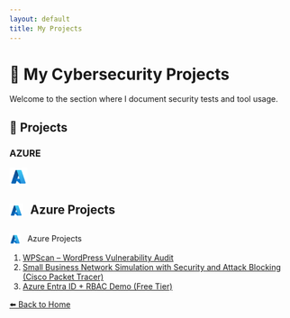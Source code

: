 ```yaml
---
layout: default
title: My Projects
---
```


# 💼 My Cybersecurity Projects

Welcome to the section where I document security tests and tool usage.

## 🔧 Projects

### AZURE <p>
  <img src="./icons/icons8-azure-48.png" width="32" style="vertical-align: middle;" />
  </p>

<h2>
<img src="/icons/icons8-azure-48.png" width="24" style="vertical-align: middle; margin-right: 8px;" />
Azure Projects
</h2>

## 
<img src="/icons/icons8-azure-48.png" width="20" style="vertical-align: middle; margin-right: 8px;" /> Azure Projects



1. [ WPScan – WordPress Vulnerability Audit](projects/wpscan.html)
2. [ Small Business Network Simulation with Security and Attack Blocking (Cisco Packet Tracer)](projects/CiscoPacketTracer.html)
3. [ Azure Entra ID + RBAC Demo (Free Tier)](projects/AzureEntraID+RBACDemo.html)


[⬅️ Back to Home](index.html)
